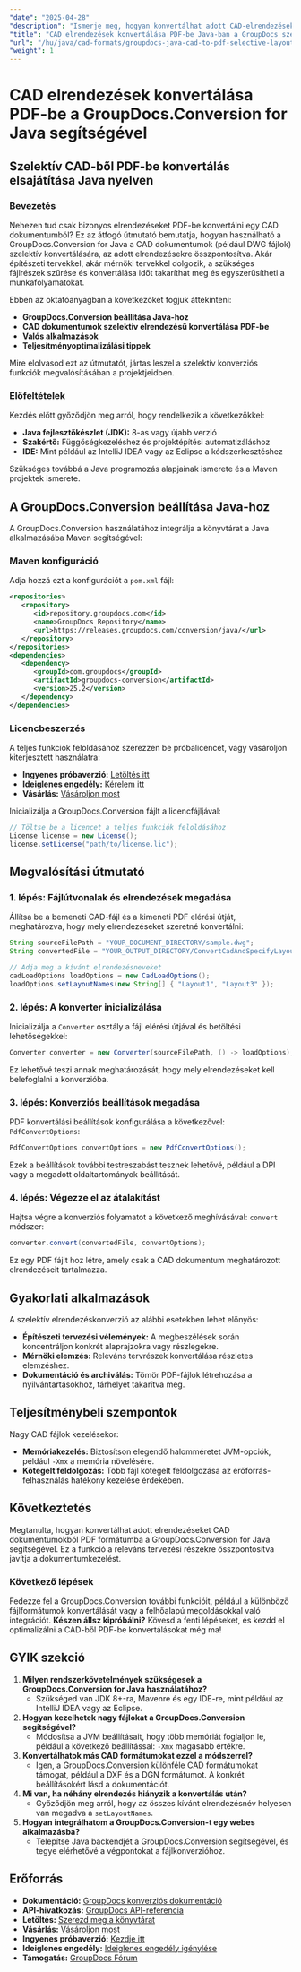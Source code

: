 ```yaml
---
"date": "2025-04-28"
"description": "Ismerje meg, hogyan konvertálhat adott CAD-elrendezéseket PDF-be a GroupDocs.Conversion for Java segítségével. Ez az útmutató a beállítást, a szelektív konverziót és a teljesítménnyel kapcsolatos tippeket ismerteti."
"title": "CAD elrendezések konvertálása PDF-be Java-ban a GroupDocs szelektív elrendezés konverziós útmutatójával"
"url": "/hu/java/cad-formats/groupdocs-java-cad-to-pdf-selective-layouts/"
"weight": 1
---
```


# CAD elrendezések konvertálása PDF-be a GroupDocs.Conversion for Java segítségével
## Szelektív CAD-ből PDF-be konvertálás elsajátítása Java nyelven
### Bevezetés
Nehezen tud csak bizonyos elrendezéseket PDF-be konvertálni egy CAD dokumentumból? Ez az átfogó útmutató bemutatja, hogyan használható a GroupDocs.Conversion for Java a CAD dokumentumok (például DWG fájlok) szelektív konvertálására, az adott elrendezésekre összpontosítva. Akár építészeti tervekkel, akár mérnöki tervekkel dolgozik, a szükséges fájlrészek szűrése és konvertálása időt takaríthat meg és egyszerűsítheti a munkafolyamatokat.

Ebben az oktatóanyagban a következőket fogjuk áttekinteni:
- **GroupDocs.Conversion beállítása Java-hoz**
- **CAD dokumentumok szelektív elrendezésű konvertálása PDF-be**
- **Valós alkalmazások**
- **Teljesítményoptimalizálási tippek**

Mire elolvasod ezt az útmutatót, jártas leszel a szelektív konverziós funkciók megvalósításában a projektjeidben.
### Előfeltételek
Kezdés előtt győződjön meg arról, hogy rendelkezik a következőkkel:
- **Java fejlesztőkészlet (JDK):** 8-as vagy újabb verzió
- **Szakértő:** Függőségkezeléshez és projektépítési automatizáláshoz
- **IDE:** Mint például az IntelliJ IDEA vagy az Eclipse a kódszerkesztéshez

Szükséges továbbá a Java programozás alapjainak ismerete és a Maven projektek ismerete.
## A GroupDocs.Conversion beállítása Java-hoz
A GroupDocs.Conversion használatához integrálja a könyvtárat a Java alkalmazásába Maven segítségével:
### Maven konfiguráció
Adja hozzá ezt a konfigurációt a `pom.xml` fájl:
```xml
<repositories>
   <repository>
      <id>repository.groupdocs.com</id>
      <name>GroupDocs Repository</name>
      <url>https://releases.groupdocs.com/conversion/java/</url>
   </repository>
</repositories>
<dependencies>
   <dependency>
      <groupId>com.groupdocs</groupId>
      <artifactId>groupdocs-conversion</artifactId>
      <version>25.2</version>
   </dependency>
</dependencies>
```
### Licencbeszerzés
A teljes funkciók feloldásához szerezzen be próbalicencet, vagy vásároljon kiterjesztett használatra:
- **Ingyenes próbaverzió:** [Letöltés itt](https://releases.groupdocs.com/conversion/java/)
- **Ideiglenes engedély:** [Kérelem itt](https://purchase.groupdocs.com/temporary-license/)
- **Vásárlás:** [Vásároljon most](https://purchase.groupdocs.com/buy)

Inicializálja a GroupDocs.Conversion fájlt a licencfájljával:
```java
// Töltse be a licencet a teljes funkciók feloldásához
License license = new License();
license.setLicense("path/to/license.lic");
```
## Megvalósítási útmutató
### 1. lépés: Fájlútvonalak és elrendezések megadása
Állítsa be a bemeneti CAD-fájl és a kimeneti PDF elérési útját, meghatározva, hogy mely elrendezéseket szeretné konvertálni:
```java
String sourceFilePath = "YOUR_DOCUMENT_DIRECTORY/sample.dwg";
String convertedFile = "YOUR_OUTPUT_DIRECTORY/ConvertCadAndSpecifyLayouts.pdf";

// Adja meg a kívánt elrendezésneveket
cadLoadOptions loadOptions = new CadLoadOptions();
loadOptions.setLayoutNames(new String[] { "Layout1", "Layout3" });
```
### 2. lépés: A konverter inicializálása
Inicializálja a `Converter` osztály a fájl elérési útjával és betöltési lehetőségekkel:
```java
Converter converter = new Converter(sourceFilePath, () -> loadOptions);
```
Ez lehetővé teszi annak meghatározását, hogy mely elrendezéseket kell belefoglalni a konverzióba.
### 3. lépés: Konverziós beállítások megadása
PDF konvertálási beállítások konfigurálása a következővel: `PdfConvertOptions`:
```java
PdfConvertOptions convertOptions = new PdfConvertOptions();
```
Ezek a beállítások további testreszabást tesznek lehetővé, például a DPI vagy a megadott oldaltartományok beállítását.
### 4. lépés: Végezze el az átalakítást
Hajtsa végre a konverziós folyamatot a következő meghívásával: `convert` módszer:
```java
converter.convert(convertedFile, convertOptions);
```
Ez egy PDF fájlt hoz létre, amely csak a CAD dokumentum meghatározott elrendezéseit tartalmazza.
## Gyakorlati alkalmazások
A szelektív elrendezéskonverzió az alábbi esetekben lehet előnyös:
- **Építészeti tervezési vélemények:** A megbeszélések során koncentráljon konkrét alaprajzokra vagy részlegekre.
- **Mérnöki elemzés:** Releváns tervrészek konvertálása részletes elemzéshez.
- **Dokumentáció és archiválás:** Tömör PDF-fájlok létrehozása a nyilvántartásokhoz, tárhelyet takarítva meg.
## Teljesítménybeli szempontok
Nagy CAD fájlok kezelésekor:
- **Memóriakezelés:** Biztosítson elegendő halomméretet JVM-opciók, például `-Xmx` a memória növelésére.
- **Kötegelt feldolgozás:** Több fájl kötegelt feldolgozása az erőforrás-felhasználás hatékony kezelése érdekében.
## Következtetés
Megtanulta, hogyan konvertálhat adott elrendezéseket CAD dokumentumokból PDF formátumba a GroupDocs.Conversion for Java segítségével. Ez a funkció a releváns tervezési részekre összpontosítva javítja a dokumentumkezelést.
### Következő lépések
Fedezze fel a GroupDocs.Conversion további funkcióit, például a különböző fájlformátumok konvertálását vagy a felhőalapú megoldásokkal való integrációt.
**Készen állsz kipróbálni?** Kövesd a fenti lépéseket, és kezdd el optimalizálni a CAD-ből PDF-be konvertálásokat még ma!
## GYIK szekció
1. **Milyen rendszerkövetelmények szükségesek a GroupDocs.Conversion for Java használatához?**
   - Szükséged van JDK 8+-ra, Mavenre és egy IDE-re, mint például az IntelliJ IDEA vagy az Eclipse.
2. **Hogyan kezelhetek nagy fájlokat a GroupDocs.Conversion segítségével?**
   - Módosítsa a JVM beállításait, hogy több memóriát foglaljon le, például a következő beállítással: `-Xmx` magasabb értékre.
3. **Konvertálhatok más CAD formátumokat ezzel a módszerrel?**
   - Igen, a GroupDocs.Conversion különféle CAD formátumokat támogat, például a DXF és a DGN formátumot. A konkrét beállításokért lásd a dokumentációt.
4. **Mi van, ha néhány elrendezés hiányzik a konvertálás után?**
   - Győződjön meg arról, hogy az összes kívánt elrendezésnév helyesen van megadva a `setLayoutNames`.
5. **Hogyan integrálhatom a GroupDocs.Conversion-t egy webes alkalmazásba?**
   - Telepítse Java backendjét a GroupDocs.Conversion segítségével, és tegye elérhetővé a végpontokat a fájlkonverzióhoz.
## Erőforrás
- **Dokumentáció:** [GroupDocs konverziós dokumentáció](https://docs.groupdocs.com/conversion/java/)
- **API-hivatkozás:** [GroupDocs API-referencia](https://reference.groupdocs.com/conversion/java/)
- **Letöltés:** [Szerezd meg a könyvtárat](https://releases.groupdocs.com/conversion/java/)
- **Vásárlás:** [Vásároljon most](https://purchase.groupdocs.com/buy)
- **Ingyenes próbaverzió:** [Kezdje itt](https://releases.groupdocs.com/conversion/java/)
- **Ideiglenes engedély:** [Ideiglenes engedély igénylése](https://purchase.groupdocs.com/temporary-license/)
- **Támogatás:** [GroupDocs Fórum](https://forum.groupdocs.com/c/conversion/10)
